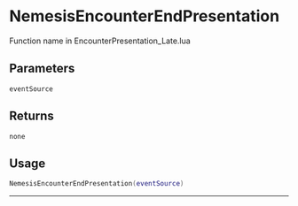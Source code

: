 # NemesisEncounterEndPresentation
Function name in EncounterPresentation_Late.lua
## Parameters
`eventSource`
## Returns
`none`
## Usage
```lua
NemesisEncounterEndPresentation(eventSource)
```
---
